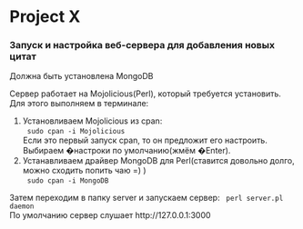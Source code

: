 <h1>Project X</h1>
<h3> Запуск и настройка веб-сервера для добавления новых цитат</h3>
<p>
Должна быть установлена MongoDB<br />

Сервер работает на Mojolicious(Perl), который требуется установить. Для этого выполняем в терминале:
<ol>
	<li> Установливаем Mojolicious из cpan:<br /> 
	<code lang="sh"> sudo cpan -i Mojolicious</code> <br />
	Если это первый запуск cpan, то он предложит его настроить. Выбираем �настроки по умолчанию(жмём �Enter).
	</li>
	<li>
		Устанавливаем драйвер MongoDB для Perl(ставится довольно долго, можно сходить попить чаю =) )<br />
		<code lang="sh"> sudo cpan -i MongoDB</code>
	</li>
</ol>
Затем переходим в папку server  и запускаем сервер: <code lang="sh"> perl server.pl daemon</code> <br />
По умолчанию сервер слушает http://127.0.0.1:3000
</p>
